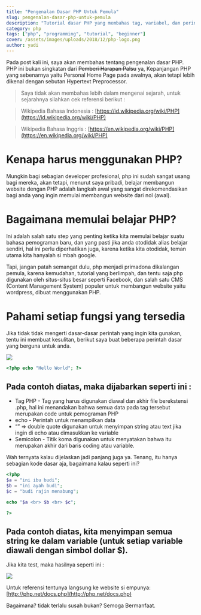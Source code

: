 ```yaml
---
title: "Pengenalan Dasar PHP Untuk Pemula"
slug: pengenalan-dasar-php-untuk-pemula
description: "Tutorial dasar PHP yang membahas tag, variabel, dan perintah dasar melalui contoh kode sederhana untuk pemula."
category: php
tags: ["php", "programming", "tutorial", "beginner"]
cover: /assets/images/uploads/2018/12/php-logo.png
author: yadi
---
```


Pada post kali ini, saya akan membahas tentang pengenalan dasar PHP. PHP ini bukan singkatan dari ~~Pemberi Harapan Palsu~~ ya, Kepanjangan PHP yang sebenarnya yaitu Personal Home Page pada awalnya, akan tetapi lebih dikenal dengan sebutan Hypertext Preprocessor.

> Saya tidak akan membahas lebih dalam mengenai sejarah, untuk sejarahnya silahkan cek referensi berikut :


> Wikipedia Bahasa Indonesia : [https://id.wikipedia.org/wiki/PHP](https://id.wikipedia.org/wiki/PHP)

> Wikipedia Bahasa Inggris : [https://en.wikipedia.org/wiki/PHP](https://en.wikipedia.org/wiki/PHP)

# Kenapa harus menggunakan PHP?
Mungkin bagi sebagian developer profesional, php ini sudah sangat usang bagi mereka, akan tetapi, menurut saya pribadi, belajar membangun website dengan PHP adalah langkah awal yang sangat direkomendasikan bagi anda yang ingin memulai membangun website dari nol (awal).

# Bagaimana memulai belajar PHP? 
Ini adalah salah satu step yang penting ketika kita memulai belajar suatu bahasa pemograman baru, dan yang pasti jika anda otodidak alias belajar sendiri, hal ini perlu diperhatikan juga, karena ketika kita otodidak, teman utama kita hanyalah si mbah google.

Tapi, jangan patah semangat dulu, php menjadi primadona dikalangan pemula, karena kemudahan, tutorial yang berlimpah, dan tentu saja php digunakan oleh situs-situs besar seperti Facebook, dan salah satu CMS (Content Management System) populer untuk membangun website yaitu wordpress, dibuat menggunakan PHP.

# Pahami setiap fungsi yang tersedia
Jika tidak tidak mengerti dasar-dasar perintah yang ingin kita gunakan, tentu ini membuat kesulitan, berikut saya buat beberapa perintah dasar yang berguna untuk anda.

![](/assets/images/uploads/2018/12/Pengenalan-Dasar-PHP-Untuk-Pemula-Hello-World.png)

```php
<?php echo "Hello World"; ?>
```

## Pada contoh diatas, maka dijabarkan seperti ini :
* Tag PHP - Tag yang harus digunakan diawal dan akhir file berekstensi .php, hal ini menandakan bahwa semua data pada tag tersebut merupakan code untuk pemograman PHP
* echo - Perintah untuk menampilkan data 
* “” => double quote digunakan untuk menyimpan string atau text jika ingin di echo atau dimasukkan ke variable
* Semicolon - Titik koma digunakan untuk menyatakan bahwa itu merupakan akhir dari baris coding atau variable.

Wah ternyata kalau dijelaskan jadi panjang juga ya. Tenang, itu hanya sebagian kode dasar aja, bagaimana kalau seperti ini?

```php
<?php 
$a = "ini ibu budi";
$b = "ini ayah budi";
$c = "budi rajin menabung";

echo "$a <br> $b <br> $c";

?>
```

## Pada contoh diatas, kita menyimpan semua string ke dalam variable (untuk setiap variable diawali dengan simbol dollar $).

Jika kita test, maka hasilnya seperti ini :

![](/assets/images/uploads/2018/12/Pengenalan-Dasar-PHP-Untuk-Pemula-Ini-Budi.png)

Untuk referensi tentunya langsung ke website si empunya: [http://php.net/docs.php](http://php.net/docs.php)

Bagaimana? tidak terlalu susah bukan?
Semoga Bermanfaat.
